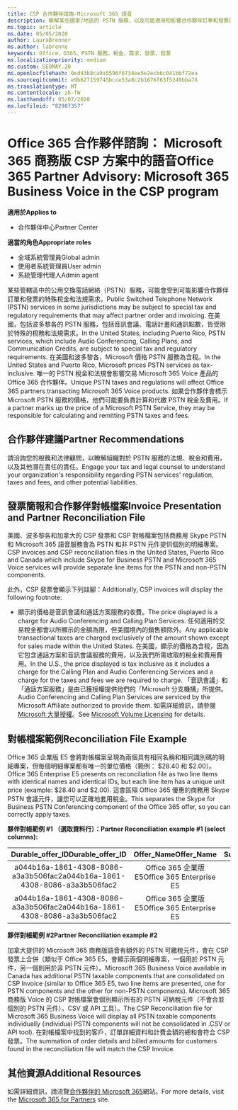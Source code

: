 ```yaml
---
title: CSP 合作夥伴諮詢-Microsoft 365 語音
description: 瞭解某些國家/地區的 PSTN 服務，以及可能適用和影響合作夥伴訂單和發票的特殊稅金或法規需求。
ms.topic: article
ms.date: 05/05/2020
author: LauraBrenner
ms.author: labrenne
keywords: Office，O365，PSTN 服務，稅金，需求，發票，發票
ms.localizationpriority: medium
ms.custom: SEOMAY.20
ms.openlocfilehash: 0ed43b8ca9a5596f6734ee5e2ecb6c041bbf72ea
ms.sourcegitcommit: e9b627159745bcce53a8c2b1676f63f5249bba76
ms.translationtype: MT
ms.contentlocale: zh-TW
ms.lasthandoff: 05/07/2020
ms.locfileid: "82907357"
---
```

# <a name="office-365-partner-advisory-microsoft-365-business-voice-in-the-csp-program"></a><span data-ttu-id="ab11e-104">Office 365 合作夥伴諮詢： Microsoft 365 商務版 CSP 方案中的語音</span><span class="sxs-lookup"><span data-stu-id="ab11e-104">Office 365 Partner Advisory: Microsoft 365 Business Voice in the CSP program</span></span>

<span data-ttu-id="ab11e-105">**適用於**</span><span class="sxs-lookup"><span data-stu-id="ab11e-105">**Applies to**</span></span>

- <span data-ttu-id="ab11e-106">合作夥伴中心</span><span class="sxs-lookup"><span data-stu-id="ab11e-106">Partner Center</span></span>  

<span data-ttu-id="ab11e-107">**適當的角色**</span><span class="sxs-lookup"><span data-stu-id="ab11e-107">**Appropriate roles**</span></span>
-    <span data-ttu-id="ab11e-108">全域系統管理員</span><span class="sxs-lookup"><span data-stu-id="ab11e-108">Global admin</span></span>
-    <span data-ttu-id="ab11e-109">使用者系統管理員</span><span class="sxs-lookup"><span data-stu-id="ab11e-109">User admin</span></span>
-    <span data-ttu-id="ab11e-110">系統管理代理人</span><span class="sxs-lookup"><span data-stu-id="ab11e-110">Admin agent</span></span>

<span data-ttu-id="ab11e-111">某些管轄區中的公用交換電話網絡（PSTN）服務，可能會受到可能影響合作夥伴訂單和發票的特殊稅金和法規需求。</span><span class="sxs-lookup"><span data-stu-id="ab11e-111">Public Switched Telephone Network (PSTN) services in some jurisdictions may be subject to special tax and regulatory requirements that may affect partner order and invoicing.</span></span> <span data-ttu-id="ab11e-112">在美國，包括波多黎各的 PSTN 服務，包括音訊會議、電話計畫和通訊點數，皆受限於特殊的稅務和法規需求。</span><span class="sxs-lookup"><span data-stu-id="ab11e-112">In the United States, including Puerto Rico, PSTN services, which include Audio Conferencing, Calling Plans, and Communication Credits, are subject to special tax and regulatory requirements.</span></span> <span data-ttu-id="ab11e-113">在美國和波多黎各，Microsoft 價格 PSTN 服務為含稅。</span><span class="sxs-lookup"><span data-stu-id="ab11e-113">In the United States and Puerto Rico, Microsoft prices PSTN services as tax-inclusive.</span></span>  <span data-ttu-id="ab11e-114">唯一的 PSTN 稅金和法規會影響交易 Microsoft 365 Voice 產品的 Office 365 合作夥伴。</span><span class="sxs-lookup"><span data-stu-id="ab11e-114">Unique PSTN taxes and regulations will affect Office 365 partners transacting Microsoft 365 Voice products.</span></span>  <span data-ttu-id="ab11e-115">如果合作夥伴會標示 Microsoft PSTN 服務的價格，他們可能要負責計算和代繳 PSTN 稅金及費用。</span><span class="sxs-lookup"><span data-stu-id="ab11e-115">If a partner marks up the price of a Microsoft PSTN Service, they may be responsible for calculating and remitting PSTN taxes and fees.</span></span>

## <a name="partner-recommendations"></a><span data-ttu-id="ab11e-116">合作夥伴建議</span><span class="sxs-lookup"><span data-stu-id="ab11e-116">Partner Recommendations</span></span>

<span data-ttu-id="ab11e-117">請洽詢您的稅務和法律顧問，以瞭解組織對於 PSTN 服務的法規、稅金和費用，以及其他潛在責任的責任。</span><span class="sxs-lookup"><span data-stu-id="ab11e-117">Engage your tax and legal counsel to understand your organization's responsibility regarding PSTN services' regulation, taxes and fees, and other potential liabilities.</span></span>

## <a name="invoice-presentation-and-partner-reconciliation-file"></a><span data-ttu-id="ab11e-118">發票簡報和合作夥伴對帳檔案</span><span class="sxs-lookup"><span data-stu-id="ab11e-118">Invoice Presentation and Partner Reconciliation File</span></span>

<span data-ttu-id="ab11e-119">美國、波多黎各和加拿大的 CSP 發票和 CSP 對帳檔案包括商務用 Skype PSTN 和 Microsoft 365 語音服務會為 PSTN 和非 PSTN 元件提供個別的明細專案。</span><span class="sxs-lookup"><span data-stu-id="ab11e-119">CSP invoices and CSP reconciliation files in the United States, Puerto Rico and Canada which include Skype for Business PSTN and Microsoft 365 Voice services will provide separate line items for the PSTN and non-PSTN components.</span></span>

<span data-ttu-id="ab11e-120">此外，CSP 發票會顯示下列註腳：</span><span class="sxs-lookup"><span data-stu-id="ab11e-120">Additionally, CSP invoices will display the following footnote:</span></span>

* <span data-ttu-id="ab11e-121">顯示的價格是音訊會議和通話方案服務的收費。</span><span class="sxs-lookup"><span data-stu-id="ab11e-121">The price displayed is a charge for Audio Conferencing and Calling Plan Services.</span></span>  <span data-ttu-id="ab11e-122">任何適用的交易稅金都會以所顯示的金額為限，但美國境內的銷售額除外。</span><span class="sxs-lookup"><span data-stu-id="ab11e-122">Any applicable transactional taxes are charged exclusively of the amount shown except for sales made within the United States.</span></span>  <span data-ttu-id="ab11e-123">在美國，顯示的價格為含稅，因為它包含通話方案和音訊會議服務的費用，以及我們所需收取的稅金和費用費用。</span><span class="sxs-lookup"><span data-stu-id="ab11e-123">In the U.S., the price displayed is tax inclusive as it includes a charge for the Calling Plan and Audio Conferencing Services and a charge for the taxes and fees we are required to charge.</span></span>  <span data-ttu-id="ab11e-124">「音訊會議」和「通話方案服務」是由已獲授權提供他們的「Microsoft 分支機搆」所提供。</span><span class="sxs-lookup"><span data-stu-id="ab11e-124">Audio Conferencing and Calling Plan Services are serviced by the Microsoft Affiliate authorized to provide them.</span></span>  <span data-ttu-id="ab11e-125">如需詳細資訊，請參閱[Microsoft 大量授權](https://go.microsoft.com/fwlink/?LinkId=690247)。</span><span class="sxs-lookup"><span data-stu-id="ab11e-125">See [Microsoft Volume Licensing](https://go.microsoft.com/fwlink/?LinkId=690247) for details.</span></span>

## <a name="reconciliation-file-example"></a><span data-ttu-id="ab11e-126">對帳檔案範例</span><span class="sxs-lookup"><span data-stu-id="ab11e-126">Reconciliation File Example</span></span>

<span data-ttu-id="ab11e-127">Office 365 企業版 E5 會將對帳檔案呈現為兩個具有相同名稱和相同識別碼的明細專案，但每個明細專案都有唯一的單位價格（範例： $28.40 和 $2.00）。</span><span class="sxs-lookup"><span data-stu-id="ab11e-127">Office 365 Enterprise E5 presents on reconciliation file as two line items with identical names and identical IDs, but each line item has a unique unit price (example: $28.40 and $2.00).</span></span> <span data-ttu-id="ab11e-128">這會區隔 Office 365 優惠的商務用 Skype PSTN 會議元件，讓您可以正確地套用稅金。</span><span class="sxs-lookup"><span data-stu-id="ab11e-128">This separates the Skype for Business PSTN Conferencing component of the Office 365 offer, so you can correctly apply taxes.</span></span>

<span data-ttu-id="ab11e-129">**夥伴對帳範例 #1 （選取資料行）：**</span><span class="sxs-lookup"><span data-stu-id="ab11e-129">**Partner Reconciliation example #1 (select columns):**</span></span>

|<span data-ttu-id="ab11e-130">**Durable_offer_ID**</span><span class="sxs-lookup"><span data-stu-id="ab11e-130">**Durable_offer_ID**</span></span>|<span data-ttu-id="ab11e-131">**Offer_Name**</span><span class="sxs-lookup"><span data-stu-id="ab11e-131">**Offer_Name**</span></span>|<span data-ttu-id="ab11e-132">**Subscription_Start_Date**</span><span class="sxs-lookup"><span data-stu-id="ab11e-132">**Subscription_Start_Date**</span></span>|<span data-ttu-id="ab11e-133">**Subscription_End_Date**</span><span class="sxs-lookup"><span data-stu-id="ab11e-133">**Subscription_End_Date**</span></span>|<span data-ttu-id="ab11e-134">**Charge_Start_Date**</span><span class="sxs-lookup"><span data-stu-id="ab11e-134">**Charge_Start_Date**</span></span>|<span data-ttu-id="ab11e-135">**Charge_End_Date**</span><span class="sxs-lookup"><span data-stu-id="ab11e-135">**Charge_End_Date**</span></span>|<span data-ttu-id="ab11e-136">**Charge_Type**</span><span class="sxs-lookup"><span data-stu-id="ab11e-136">**Charge_Type**</span></span>|<span data-ttu-id="ab11e-137">**Unit_Price**</span><span class="sxs-lookup"><span data-stu-id="ab11e-137">**Unit_Price**</span></span>|
|:----:|:----:|:----:|:----:|:----:|:----:|:----:|:----:|
|<span data-ttu-id="ab11e-138">a044b16a-1861-4308-8086-a3a3b506fac2</span><span class="sxs-lookup"><span data-stu-id="ab11e-138">a044b16a-1861-4308-8086-a3a3b506fac2</span></span>   |<span data-ttu-id="ab11e-139">Office 365 企業版 E5</span><span class="sxs-lookup"><span data-stu-id="ab11e-139">Office 365 Enterprise E5</span></span>   |<span data-ttu-id="ab11e-140">8/10/2019 0:00</span><span class="sxs-lookup"><span data-stu-id="ab11e-140">8/10/2019 0:00</span></span>   |<span data-ttu-id="ab11e-141">8/11/2019 0:00</span><span class="sxs-lookup"><span data-stu-id="ab11e-141">8/11/2019 0:00</span></span>   |<span data-ttu-id="ab11e-142">8/11/2019 0:00</span><span class="sxs-lookup"><span data-stu-id="ab11e-142">8/11/2019 0:00</span></span>|<span data-ttu-id="ab11e-143">9/10/2019 0:00</span><span class="sxs-lookup"><span data-stu-id="ab11e-143">9/10/2019 0:00</span></span>   |<span data-ttu-id="ab11e-144">循環費用</span><span class="sxs-lookup"><span data-stu-id="ab11e-144">Cycle fee</span></span>   |<span data-ttu-id="ab11e-145">28.40</span><span class="sxs-lookup"><span data-stu-id="ab11e-145">28.40</span></span>   |
|<span data-ttu-id="ab11e-146">a044b16a-1861-4308-8086-a3a3b506fac2</span><span class="sxs-lookup"><span data-stu-id="ab11e-146">a044b16a-1861-4308-8086-a3a3b506fac2</span></span>   |<span data-ttu-id="ab11e-147">Office 365 企業版 E5</span><span class="sxs-lookup"><span data-stu-id="ab11e-147">Office 365 Enterprise E5</span></span>   |<span data-ttu-id="ab11e-148">8/10/2019 0:00</span><span class="sxs-lookup"><span data-stu-id="ab11e-148">8/10/2019 0:00</span></span>   |<span data-ttu-id="ab11e-149">8/11/2019 0:00</span><span class="sxs-lookup"><span data-stu-id="ab11e-149">8/11/2019 0:00</span></span>   |<span data-ttu-id="ab11e-150">8/11/2019 0:00</span><span class="sxs-lookup"><span data-stu-id="ab11e-150">8/11/2019 0:00</span></span>   |<span data-ttu-id="ab11e-151">9/10/2019 0:00</span><span class="sxs-lookup"><span data-stu-id="ab11e-151">9/10/2019 0:00</span></span>   |<span data-ttu-id="ab11e-152">循環費用</span><span class="sxs-lookup"><span data-stu-id="ab11e-152">Cycle fee</span></span>   |<span data-ttu-id="ab11e-153">2.00</span><span class="sxs-lookup"><span data-stu-id="ab11e-153">2.00</span></span>   |

<span data-ttu-id="ab11e-154">**夥伴對帳範例 #2**</span><span class="sxs-lookup"><span data-stu-id="ab11e-154">**Partner Reconciliation example #2**</span></span>

<span data-ttu-id="ab11e-155">加拿大提供的 Microsoft 365 商務版語音有額外的 PSTN 可繳稅元件，會在 CSP 發票上合併（類似于 Office 365 E5，會顯示兩個明細專案，一個用於 PSTN 元件，另一個則用於非 PSTN 元件）。</span><span class="sxs-lookup"><span data-stu-id="ab11e-155">Microsoft 365 Business Voice available in Canada has additional PSTN taxable components that are consolidated on CSP Invoice (similar to Office 365 E5, two line items are presented, one for PSTN components and the other for non-PSTN components).</span></span>  <span data-ttu-id="ab11e-156">Microsoft 365 商務版 Voice 的 CSP 對帳檔案會個別顯示所有的 PSTN 可納稅元件（不會合並個別的 PSTN 元件）。CSV 或 API 工具）。</span><span class="sxs-lookup"><span data-stu-id="ab11e-156">The CSP Reconciliation file for Microsoft 365 Business Voice will display all PSTN taxable components individually (individual PSTN components will not be consolidated in .CSV or API tool).</span></span>  <span data-ttu-id="ab11e-157">在對帳檔案中找到的客戶，訂單詳細資料和計費金額的總和會符合 CSP 發票。</span><span class="sxs-lookup"><span data-stu-id="ab11e-157">The summation of order details and billed amounts for customers found in the reconciliation file will match the CSP Invoice.</span></span>

## <a name="additional-resources"></a><span data-ttu-id="ab11e-158">其他資源</span><span class="sxs-lookup"><span data-stu-id="ab11e-158">Additional Resources</span></span>
<span data-ttu-id="ab11e-159">如需詳細資訊，請流覽[合作夥伴的 Microsoft 365](https://www.microsoft.com/microsoft-365/partners/)網站。</span><span class="sxs-lookup"><span data-stu-id="ab11e-159">For more details, visit the [Microsoft 365 for Partners](https://www.microsoft.com/microsoft-365/partners/) site.</span></span>

